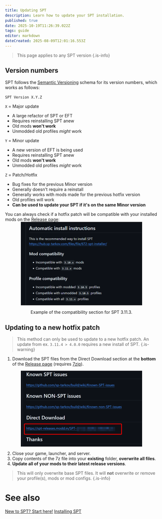 ```yaml
---
title: Updating SPT
description: Learn how to update your SPT installation.
published: true
date: 2025-10-19T11:26:39.022Z
tags: guide
editor: markdown
dateCreated: 2025-08-09T12:01:16.553Z
---
```


> This page applies to any SPT version
{.is-info}

## Version numbers
SPT follows the [Semantic Versioning](https://semver.org/) schema for its version numbers, which works as follows:

`SPT Version X.Y.Z`

`X` = Major update
- A large refactor of SPT or EFT
- Requires reinstalling SPT anew
- Old mods **won't work**
- Unmodded old profiles *might* work

`Y` = Minor update
- A new version of EFT is being used
- Requires reinstalling SPT anew
- Old mods **won't work**
- Unmodded old profiles *might* work

`Z` = Patch/Hotfix
- Bug fixes for the previous Minor version
- Generally doesn't require a reinstall
- Generally works with mods made for the previous hotfix version
- Old profiles will work
- **Can be used to update your SPT if it's on the same Minor version**

You can always check if a hotfix patch will be compatible with your installed mods on the [Release page](<https://github.com/sp-tarkov/build/releases/latest>):
&nbsp;
<img src="/patch_compat.png" alt="Direct Download" width=400 style="display: block; margin: 0 auto;">
<div style="margin-top: 10px;"></div>
<div style='text-align: center;'>
Example of the compatibility section for SPT 3.11.3.
</div>

## Updating to a new hotfix patch

> This method can only be used to update to a new hotfix patch. An update from ex. `3.11.4 > 4.0.0` requires a new install of SPT.
{.is-warning}


1. Download the SPT files from the Direct Download section at the **bottom** of the [Release page](https://github.com/sp-tarkov/build/releases) (requires [7zip](https://www.7-zip.org/)).
<div style="margin-top: 10px;"></div>
<img src="/direct_download.png" alt="Direct Download" width=400 style="display: block; margin: 0 auto;">

2. Close your game, launcher, and server.
3. Copy contents of the 7z file into your **existing** folder, **overwrite all files**.
4. **Update all of your mods to their latest release versions**.

> This will only overwrite base SPT files. It will __not__ overwrite or remove your profile(s), mods or mod configs.
{.is-info}

# See also
[New to SPT? Start here!](/Beginners_Guide)
[Installing SPT](/Uninstalling_Mods)